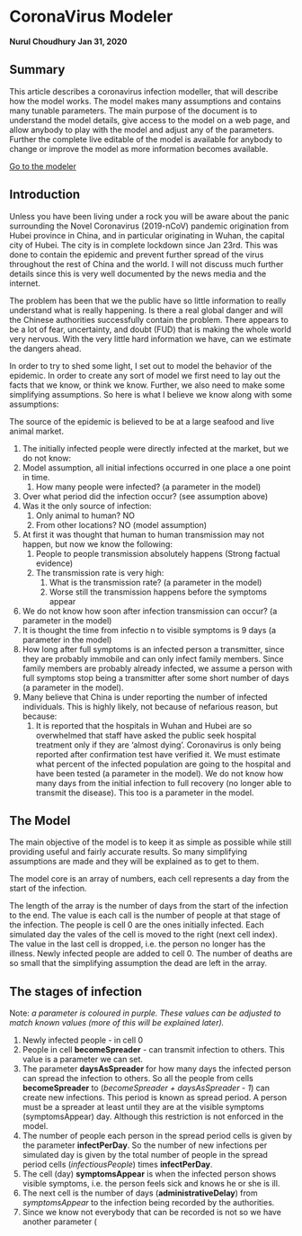 # CoronaVirus Modeler
__Nurul Choudhury__
__Jan 31, 2020__


## Summary
This article describes a coronavirus infection modeller, that will describe how the model works. The model makes many assumptions and contains many tunable parameters. The main purpose of the document is to understand the model details, give access to the model on a web page, and allow anybody to play with the model and adjust any of the parameters. Further the complete live editable of the model is available for anybody to change  or improve the model as more information becomes available. 

[Go to the modeler](https://nurulc.github.io/coronavirus.html)
## Introduction

Unless you have been living under a rock you will be aware about the panic surrounding the Novel Coronavirus (2019-nCoV)  pandemic origination from Hubei province in China, and in particular originating in Wuhan, the capital city of Hubei. The city is in complete lockdown since Jan 23rd. This was done to contain the epidemic and prevent further spread of the virus throughout the rest of China and the world. I will not discuss much further details since this is very well documented by the news media and the internet.

The problem has been that we the public have so little information to really understand what is really happening. Is there a real global danger and will the Chinese authorities successfully contain the problem.   There appears to be a lot of fear, uncertainty, and doubt (FUD) that is making the whole world very nervous.  With the very little hard information we have, can we estimate the dangers ahead.

In order to try to shed some light, I set out to model the behavior of the epidemic. In order to create any sort of model we first need to lay out the facts that we know, or think we know. Further, we also need to make some simplifying assumptions. So here is what I believe we know along with some assumptions:

The source of the epidemic is believed to be at a large seafood and live animal market.


1. The initially infected people were directly infected at the market, but we do not know:
1. Model assumption, all initial infections occurred in one place a one point in time.
   1. How many people were infected? (a parameter in the model)
1. Over what period did the infection occur? (see assumption above)
1. Was it the only source of infection: 
   1. Only animal to human? NO
   1. From other locations? NO (model assumption)
1. At first it was thought that human to human transmission may not happen, but now we know the following:
   1. People to people transmission absolutely happens (Strong factual evidence)
   1. The transmission rate is very high: 
      1. What is the transmission rate? (a parameter in the model)
      1. Worse still the transmission happens before the symptoms appear
1. We do not know how soon after infection transmission can occur? (a parameter in the model)
1. It is thought the time from infectio n to visible symptoms is 9 days (a parameter in the model)
1. How long after full symptoms is an infected person a transmitter, since they are probably immobile and can only infect family members. Since family members are probably already infected, we assume a person with full symptoms stop being a transmitter after some short number of days (a parameter in the model).
1. Many believe that China is under reporting the number of infected individuals. This is highly likely, not because of nefarious reason, but because:
   1. It is reported that the hospitals in Wuhan and Hubei are so overwhelmed that staff have asked the public seek hospital treatment only if they are ‘almost dying’. 
Coronavirus is only being reported after confirmation test have verified it. We must estimate what percent of the infected population are going to the hospital and have been tested  (a parameter in the model).
We do not know how many days from the initial infection to full recovery (no longer able to transmit the disease). This too is a parameter in the model.

## The Model
The main objective of the model is to keep it as simple as possible while still providing useful and fairly accurate results. So many simplifying assumptions are made and they will be explained as to get to them.

The model core is an array of numbers, each cell represents a day from the start of the infection. 



The length of the array is the number of days from the start of the infection to the end. 
The value is each call is the number of people at that stage of the infection. 
The people is cell 0 are the ones initially infected.
 Each simulated day the vales of the cell is moved to the right (next cell index). 
The value in the last cell is dropped, i.e. the person no longer has the illness.
 Newly infected people are added to cell 0.
 The number of deaths are so small that the simplifying assumption the dead are left in the array.

## The stages of infection
Note: *a parameter is coloured in purple. These values can be adjusted to match known values (more of this will be explained later).*

1. Newly infected people - in cell 0
2. People in cell **becomeSpreader** - can transmit infection to others. This value is a parameter we can set.
3. The parameter **daysAsSpreader** for how many days the infected person can spread the infection to others. So all the people from cells **becomeSpreader** to (*becomeSpreader  + daysAsSpreader - 1*) can create new infections. This period is known as spread period. A person must be a spreader at least until they are at the visible symptoms (symptomsAppear) day. Although this restriction is not enforced in the model. 
4. The number of people each person in the spread period cells is given by the parameter **infectPerDay**. So the number of new infections per simulated day is given by the total number of people in the spread period cells (*infectiousPeople*) times **infectPerDay**.
5. The cell (day) **symptomsAppear** is when the infected person shows visible symptoms, i.e. the person feels sick and knows he or she is ill.
6. The next cell is the number of days (**administrativeDelay**) from *symptomsAppear* to the infection being recorded by the authorities.
6. Since we know not everybody that can be recorded is not so we have another parameter (

